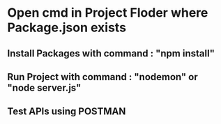 # Open cmd in Project Floder where Package.json exists
## Install Packages with command : "npm install"  
## Run Project with command : "nodemon" or "node server.js"  
## Test APIs using POSTMAN  
